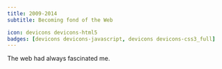 ```yaml
---
title: 2009-2014
subtitle: Becoming fond of the Web

icon: devicons devicons-html5
badges: [devicons devicons-javascript, devicons devicons-css3_full]
---
```


The web had always fascinated me.
